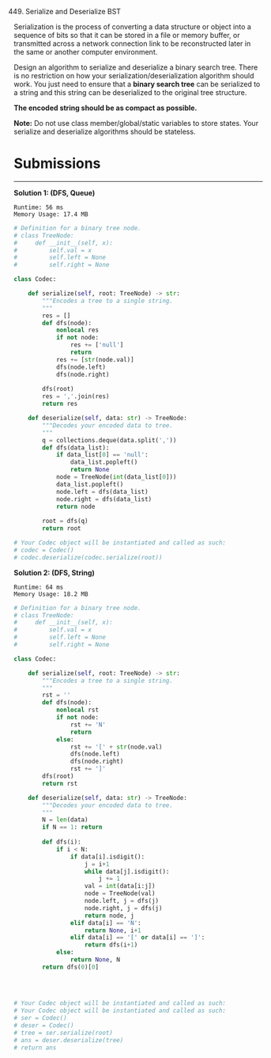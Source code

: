 449. Serialize and Deserialize BST

Serialization is the process of converting a data structure or object into a sequence of bits so that it can be stored in a file or memory buffer, or transmitted across a network connection link to be reconstructed later in the same or another computer environment.

Design an algorithm to serialize and deserialize a binary search tree. There is no restriction on how your serialization/deserialization algorithm should work. You just need to ensure that a **binary search tree** can be serialized to a string and this string can be deserialized to the original tree structure.

**The encoded string should be as compact as possible.**

**Note:** Do not use class member/global/static variables to store states. Your serialize and deserialize algorithms should be stateless.

# Submissions
---
**Solution 1: (DFS, Queue)**
```
Runtime: 56 ms
Memory Usage: 17.4 MB
```
```python
# Definition for a binary tree node.
# class TreeNode:
#     def __init__(self, x):
#         self.val = x
#         self.left = None
#         self.right = None

class Codec:

    def serialize(self, root: TreeNode) -> str:
        """Encodes a tree to a single string.
        """
        res = []
        def dfs(node):
            nonlocal res
            if not node:
                res += ['null']
                return 
            res += [str(node.val)]
            dfs(node.left)
            dfs(node.right)
            
        dfs(root)
        res = ','.join(res)
        return res

    def deserialize(self, data: str) -> TreeNode:
        """Decodes your encoded data to tree.
        """
        q = collections.deque(data.split(','))
        def dfs(data_list):
            if data_list[0] == 'null':
                data_list.popleft()
                return None
            node = TreeNode(int(data_list[0]))
            data_list.popleft()
            node.left = dfs(data_list)
            node.right = dfs(data_list)
            return node
            
        root = dfs(q)    
        return root

# Your Codec object will be instantiated and called as such:
# codec = Codec()
# codec.deserialize(codec.serialize(root))
```

**Solution 2: (DFS, String)**
```
Runtime: 64 ms
Memory Usage: 18.2 MB
```
```python
# Definition for a binary tree node.
# class TreeNode:
#     def __init__(self, x):
#         self.val = x
#         self.left = None
#         self.right = None

class Codec:

    def serialize(self, root: TreeNode) -> str:
        """Encodes a tree to a single string.
        """
        rst = ''
        def dfs(node):
            nonlocal rst
            if not node:
                rst += 'N'
                return
            else:
                rst += '[' + str(node.val)
                dfs(node.left)
                dfs(node.right)
                rst += ']'
        dfs(root)
        return rst

    def deserialize(self, data: str) -> TreeNode:
        """Decodes your encoded data to tree.
        """
        N = len(data)
        if N == 1: return
        
        def dfs(i):
            if i < N:
                if data[i].isdigit():
                    j = i+1
                    while data[j].isdigit():
                        j += 1
                    val = int(data[i:j])
                    node = TreeNode(val)
                    node.left, j = dfs(j)
                    node.right, j = dfs(j)
                    return node, j
                elif data[i] == 'N':
                    return None, i+1
                elif data[i] == '[' or data[i] == ']':
                    return dfs(i+1)
            else:
                return None, N
        return dfs(0)[0]
        
        
        

# Your Codec object will be instantiated and called as such:
# Your Codec object will be instantiated and called as such:
# ser = Codec()
# deser = Codec()
# tree = ser.serialize(root)
# ans = deser.deserialize(tree)
# return ans
```